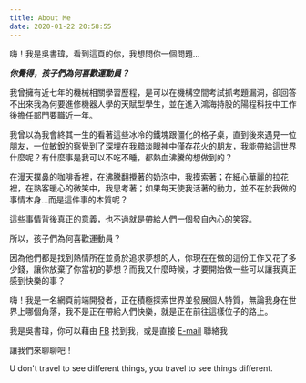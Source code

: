 ```yaml
---
title: About Me
date: 2020-01-22 20:58:55
---
```


嗨！我是吳書瑋，看到這頁的你，我想問你一個問題…

***你覺得，孩子們為何喜歡運動員？***

我曾擁有近七年的機械相關學習歷程，是可以在機構空間考試抓考題漏洞，卻回答不出來我為何要進修機器人學的天賦型學生，並在進入鴻海持股的陽程科技中工作後擔任部門要職近一年。

我曾以為我會終其一生的看著這些冰冷的鐵塊跟僵化的格子桌，直到後來遇見一位朋友，一位敏銳的察覺到了深埋在我黯淡眼神中僅存花火的朋友，我能帶給這世界什麼呢？有什麼事是我可以不吃不睡，都熱血沸騰的想做到的？

在漫天撲鼻的咖啡香裡，在沸騰翻攪著的奶泡中，我摸索著；在細心華麗的拉花裡，在熟客暖心的微笑中，我思考著；如果每天使我活著的動力，並不在於我做的事情本身…而是這件事的本質呢？

這些事情背後真正的意義，也不過就是帶給人們一個發自內心的笑容。

所以，孩子們為何喜歡運動員？

因為他們都是找到熱情所在並勇於追求夢想的人，你現在在做的這份工作又花了多少錢，讓你放棄了你當初的夢想？而我又什麼時候，才要開始做一些可以讓我真正感到快樂的事？

嗨！我是一名網頁前端開發者，正在積極探索世界並發展個人特質，無論我身在世界上哪個角落，我不是正在帶給人們快樂，就是正在前往這樣位子的路上。

我是吳書瑋，你可以藉由 [<i class="fa fa-facebook-square"></i> FB](https://www.facebook.com/profile.php?id=100002082737213) 找到我，或是直接 [<i class="fa fa-envelope"></i> E-mail](mailto:wsw0615@gmail.com) 聯絡我

讓我們來聊聊吧！

U don't travel to see different things, you travel to see things different.